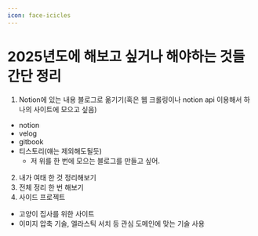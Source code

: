 ```yaml
---
icon: face-icicles
---
```


# 2025년도에 해보고 싶거나 해야하는 것들 간단 정리

1. Notion에 있는 내용 블로그로 옮기기(혹은 웹 크롤링이나 notion api 이용해서 하나의 사이트에 모으고 싶음)

* notion
* velog
* gitbook
* 티스토리(얘는 제외해도될듯)
  * 저 위를 한 번에 모으는 블로그를 만들고 싶어.

2. 내가 여태 한 것 정리해보기
3. 전체 정리 한 번 해보기
4. 사이드 프로젝트

* 고양이 집사를 위한 사이트
* 이미지 압축 기술, 엘라스틱 서치 등 관심 도메인에 맞는 기술 사용
